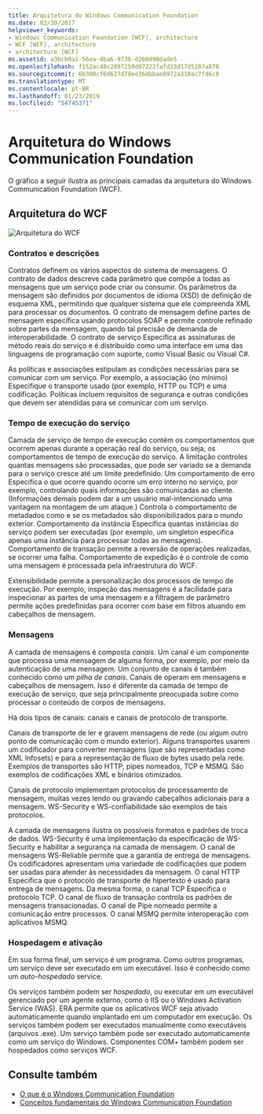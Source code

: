 ```yaml
---
title: Arquitetura do Windows Communication Foundation
ms.date: 03/30/2017
helpviewer_keywords:
- Windows Communication Foundation [WCF], architecture
- WCF [WCF], architecture
- architecture [WCF]
ms.assetid: a3bcb0a1-56ea-4ba6-9736-d260d90dade5
ms.openlocfilehash: f152ac48c2897259d07222fafd33d17d5287a870
ms.sourcegitcommit: 6b308cf6d627d78ee36dbbae8972a310ac7fd6c8
ms.translationtype: MT
ms.contentlocale: pt-BR
ms.lasthandoff: 01/23/2019
ms.locfileid: "54745371"
---
```

# <a name="windows-communication-foundation-architecture"></a>Arquitetura do Windows Communication Foundation
O gráfico a seguir ilustra as principais camadas da arquitetura do Windows Communication Foundation (WCF).  
  
## <a name="wcf-architecture"></a>Arquitetura do WCF  
 ![Arquitetura do WCF](../../../docs/framework/wcf/media/wcf-architecture.gif "WCF_Architecture")  
  
### <a name="contracts-and-descriptions"></a>Contratos e descrições  
 Contratos definem os vários aspectos do sistema de mensagens. O contrato de dados descreve cada parâmetro que compõe a todas as mensagens que um serviço pode criar ou consumir. Os parâmetros da mensagem são definidos por documentos de idioma (XSD) de definição de esquema XML, permitindo que qualquer sistema que ele compreenda XML para processar os documentos. O contrato de mensagem define partes de mensagem específica usando protocolos SOAP e permite controle refinado sobre partes da mensagem, quando tal precisão de demanda de interoperabilidade. O contrato de serviço Especifica as assinaturas de método reais do serviço e é distribuído como uma interface em uma das linguagens de programação com suporte, como Visual Basic ou Visual C#.  
  
 As políticas e associações estipulam as condições necessárias para se comunicar com um serviço.  Por exemplo, a associação (no mínimo) Especifique o transporte usado (por exemplo, HTTP ou TCP) e uma codificação. Políticas incluem requisitos de segurança e outras condições que devem ser atendidas para se comunicar com um serviço.  
  
### <a name="service-runtime"></a>Tempo de execução do serviço  
 Camada de serviço de tempo de execução contém os comportamentos que ocorrem apenas durante a operação real do serviço, ou seja, os comportamentos de tempo de execução do serviço. A limitação controles quantas mensagens são processadas, que pode ser variado se a demanda para o serviço cresce até um limite predefinido. Um comportamento de erro Especifica o que ocorre quando ocorre um erro interno no serviço, por exemplo, controlando quais informações são comunicadas ao cliente. (Informações demais podem dar a um usuário mal-intencionado uma vantagem na montagem de um ataque.) Controla o comportamento de metadados como e se os metadados são disponibilizados para o mundo exterior. Comportamento da instância Especifica quantas instâncias do serviço podem ser executadas (por exemplo, um singleton especifica apenas uma instância para processar todas as mensagens). Comportamento de transação permite a reversão de operações realizadas, se ocorrer uma falha. Comportamento de expedição é o controle de como uma mensagem é processada pela infraestrutura do WCF.  
  
 Extensibilidade permite a personalização dos processos de tempo de execução. Por exemplo, inspeção das mensagens é a facilidade para inspecionar as partes de uma mensagem e a filtragem de parâmetro permite ações predefinidas para ocorrer com base em filtros atuando em cabeçalhos de mensagem.  
  
### <a name="messaging"></a>Mensagens  
 A camada de mensagens é composta *canais*. Um canal é um componente que processa uma mensagem de alguma forma, por exemplo, por meio da autenticação de uma mensagem. Um conjunto de canais é também conhecido como um *pilha de canais*. Canais de operam em mensagens e cabeçalhos de mensagem. Isso é diferente da camada de tempo de execução de serviço, que seja principalmente preocupada sobre como processar o conteúdo de corpos de mensagens.  
  
 Há dois tipos de canais: canais e canais de protocolo de transporte.  
  
 Canais de transporte de ler e gravem mensagens de rede (ou algum outro ponto de comunicação com o mundo exterior). Alguns transportes usarem um codificador para converter mensagens (que são representadas como XML Infosets) e para a representação de fluxo de bytes usado pela rede. Exemplos de transportes são HTTP, pipes nomeados, TCP e MSMQ. São exemplos de codificações XML e binários otimizados.  
  
 Canais de protocolo implementam protocolos de processamento de mensagem, muitas vezes lendo ou gravando cabeçalhos adicionais para a mensagem. WS-Security e WS-confiabilidade são exemplos de tais protocolos.  
  
 A camada de mensagens ilustra os possíveis formatos e padrões de troca de dados. WS-Security é uma implementação da especificação de WS-Security e habilitar a segurança na camada de mensagem. O canal de mensagens WS-Reliable permite que a garantia de entrega de mensagens. Os codificadores apresentam uma variedade de codificações que podem ser usadas para atender às necessidades da mensagem. O canal HTTP Especifica que o protocolo de transporte de hipertexto é usado para entrega de mensagens. Da mesma forma, o canal TCP Especifica o protocolo TCP. O canal de fluxo de transação controla os padrões de mensagens transacionadas. O canal de Pipe nomeado permite a comunicação entre processos. O canal MSMQ permite interoperação com aplicativos MSMQ.  
  
### <a name="hosting-and-activation"></a>Hospedagem e ativação  
 Em sua forma final, um serviço é um programa. Como outros programas, um serviço deve ser executado em um executável. Isso é conhecido como um *auto-hospedado* service.  
  
 Os serviços também podem ser *hospedado*, ou executar em um executável gerenciado por um agente externo, como o IIS ou o Windows Activation Service (WAS). ERA permite que os aplicativos WCF seja ativado automaticamente quando implantado em um computador em execução. Os serviços também podem ser executados manualmente como executáveis (arquivos .exe). Um serviço também pode ser executado automaticamente como um serviço do Windows. Componentes COM+ também podem ser hospedados como serviços WCF.  
  
## <a name="see-also"></a>Consulte também
- [O que é o Windows Communication Foundation](../../../docs/framework/wcf/whats-wcf.md)
- [Conceitos fundamentais do Windows Communication Foundation](../../../docs/framework/wcf/fundamental-concepts.md)
